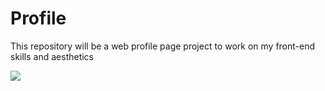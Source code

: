 # Profile

This repository will be a web profile page project to work on my front-end skills and aesthetics 

![](https://media1.tenor.com/m/WWsBijR9E74AAAAd/honey-pie-gif-honey-pie-meme.gif)
